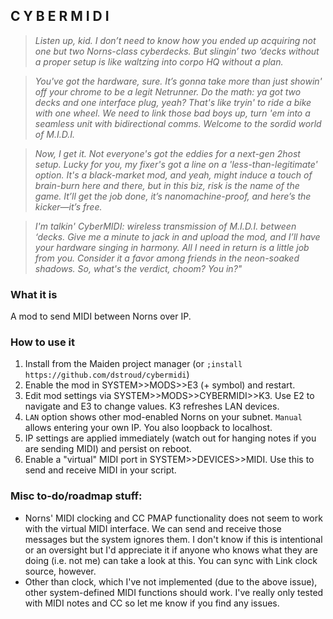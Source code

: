 ## C Y B E R M I D I

>*Listen up, kid. I don’t need to know how you ended up acquiring not one but *two* Norns-class cyberdecks. But slingin’ two ‘decks without a proper setup is like waltzing into corpo HQ without a plan.*

>*You've got the hardware, sure. It’s gonna take more than just showin' off your chrome to be a legit Netrunner. Do the math: ya got two decks and one interface plug, yeah? That's like tryin' to ride a bike with one wheel. We need to link those bad boys up, turn 'em into a seamless unit with bidirectional comms. Welcome to the sordid world of M.I.D.I.*

>*Now, I get it. Not everyone's got the eddies for a next-gen 2host setup. Lucky for you, my fixer's got a line on a 'less-than-legitimate' option. It's a black-market mod, and yeah, might induce a touch of brain-burn here and there, but in this biz, risk is the name of the game. It’ll get the job done, it’s nanomachine-proof, and here’s the kicker—it’s free.*

>*I'm talkin' CyberMIDI: wireless transmission of M.I.D.I. between ‘decks. Give me a minute to jack in and upload the mod, and I’ll have your hardware singing in harmony. All I need in return is a little job from you. Consider it a favor among friends in the neon-soaked shadows. So, what's the verdict, choom? You in?"*


### What it is
A mod to send MIDI between Norns over IP.

### How to use it
1. Install from the Maiden project manager (or `;install https://github.com/dstroud/cybermidi`)
2. Enable the mod in SYSTEM>>MODS>>E3 (+ symbol) and restart.
3. Edit mod settings via SYSTEM>>MODS>>CYBERMIDI>>K3. Use E2 to navigate and E3 to change values. K3 refreshes LAN devices.
4. `LAN` option shows other mod-enabled Norns on your subnet. `Manual` allows entering your own IP. You also loopback to localhost.
5. IP settings are applied immediately (watch out for hanging notes if you are sending MIDI) and persist on reboot.
6. Enable a "virtual" MIDI port in SYSTEM>>DEVICES>>MIDI. Use this to send and receive MIDI in your script.

### Misc to-do/roadmap stuff:
- Norns' MIDI clocking and CC PMAP functionality does not seem to work with the virtual MIDI interface. We can send and receive those messages but the system ignores them. I don't know if this is intentional or an oversight but I'd appreciate it if anyone who knows what they are doing (i.e. not me) can take a look at this. You can sync with Link clock source, however.
- Other than clock, which I've not implemented (due to the above issue), other system-defined MIDI functions should work. I've really only tested with MIDI notes and CC so let me know if you find any issues.
